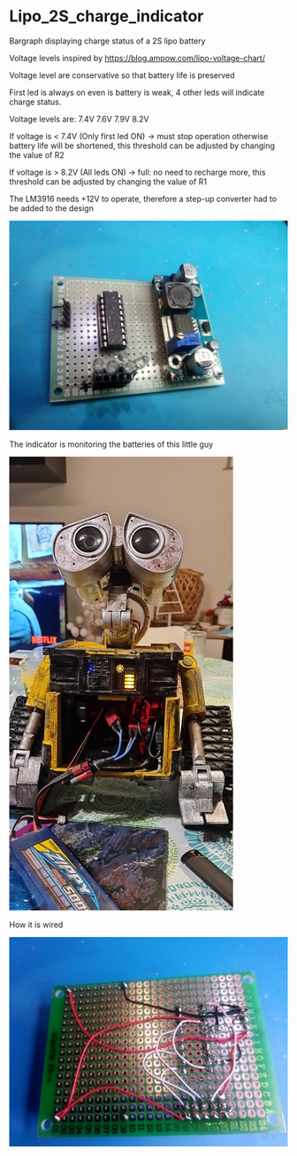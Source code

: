 # Lipo_2S_charge_indicator

Bargraph displaying charge status of a 2S lipo battery

Voltage levels inspired by https://blog.ampow.com/lipo-voltage-chart/

Voltage level are conservative so that battery life is preserved

First led is always on even is battery is weak, 4 other leds will indicate charge status.

Voltage levels are: 7.4V   7.6V  7.9V  8.2V

If voltage is < 7.4V  (Only first led ON) -> must stop operation otherwise battery life will be shortened, this threshold can be adjusted by changing the value of R2

If voltage is > 8.2V (All leds ON) -> full: no need to recharge more, this threshold can be adjusted by changing the value of R1

The LM3916 needs +12V to operate, therefore a step-up converter had to be added to the design

![Photo](Documents/component_side.jpg)

The indicator is monitoring the batteries of this little guy

![Photo](Documents/Robot.jpg)

How it is wired

![Photo](Documents/solder_side.jpg)